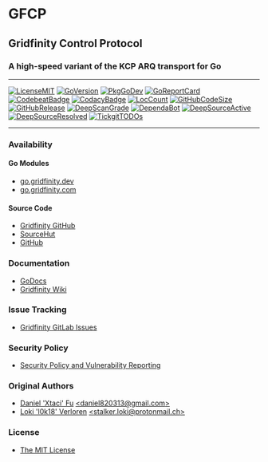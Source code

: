 # GFCP

## Gridfinity Control Protocol

### A high-speed variant of the KCP ARQ transport for Go

---

[![LicenseMIT](https://img.shields.io/badge/License-MIT-blue.svg)](https://github.com/gridfinity/gfcp/blob/master/LICENSE)
[![GoVersion](https://img.shields.io/github/gridfinity/gfcp.svg)](https://github.com/gridfinity/gfcp/blob/master/go.mod)
[![PkgGoDev](https://pkg.go.dev/badge/github.com/gridfinity/gfcp)](https://pkg.go.dev/github.com/gridfinity/gfcp)
[![GoReportCard](https://goreportcard.com/badge/github.com/gridfinity/gfcp)](https://goreportcard.com/report/github.com/gridfinity/gfcp)
[![CodebeatBadge](https://codebeat.co/badges/43195211-7e9f-4454-a0ed-b2186946252b)](https://codebeat.co/projects/github-com-gridfinity-gfcp-master)
[![CodacyBadge](https://api.codacy.com/project/badge/Grade/f777934d666b4a6a9672d89b404c4953)](https://app.codacy.com/gh/gridfinity/gfcp)
[![LocCount](https://img.shields.io/tokei/lines/github/gridfinity/gfcp.svg)](https://github.com/XAMPPRocky/tokei)
[![GitHubCodeSize](https://img.shields.io/github/languages/code-size/gridfinity/gfcp.svg)](https://github.com/gridfinity/gfcp)
[![GitHubRelease](https://img.shields.io/github/gridfinity/gfcp.svg)](https://github.com/gridfinity/gfcp/releases/)
[![DeepScanGrade](https://deepscan.io/api/teams/12186/projects/15317/branches/304602/badge/grade.svg)](https://deepscan.io/dashboard#view=project&tid=12186&pid=15317&bid=304602)
[![DependaBot](https://badgen.net/github/dependabot/gridfinity/gfcp)](https://github.com/dependabot)
[![DeepSourceActive](https://deepsource.io/gh/gridfinity/gfcp.svg/?label=active+issues)](https://deepsource.io/gh/gridfinity/gfcp/?ref=repository-badge)
[![DeepSourceResolved](https://deepsource.io/gh/gridfinity/gfcp.svg/?label=resolved+issues)](https://deepsource.io/gh/gridfinity/gfcp/?ref=repository-badge)
[![TickgitTODOs](https://img.shields.io/endpoint?url=https://api.tickgit.com/badge?repo=github.com/gridfinity/gfcp)](https://www.tickgit.com/browse?repo=github.com/gridfinity/gfcp)

---

### Availability

#### Go Modules

- [go.gridfinity.dev](https://go.gridfinity.dev/gfcp)
- [go.gridfinity.com](https://go.gridfinity.com)

#### Source Code

- [Gridfinity GitHub](https://gitlab.gridfinity.com/go/gfcp)
- [SourceHut](https://sr.ht/~trn/gfcp)
- [GitHub](https://github.com/gridfinity/gfcp)

### Documentation

- [GoDocs](https://go.gridfinity.dev/doc?gfcp)
- [Gridfinity Wiki](https://wiki.gridfinity.com/wiki?name=gfcp)

### Issue Tracking

- [Gridfinity GitLab Issues](https://gitlab.gridfinity.com/go/gfcp/-/issues)

### Security Policy

- [Security Policy and Vulnerability Reporting](https://gitlab.gridfinity.com/go/gfcp/-/blob/master/SECURITY.md)

### Original Authors

- [Daniel 'Xtaci' Fu](https://github.com/xtaci)
  [\<daniel820313@gmail.com\>](mailto:imap@live.com)
- [Loki 'l0k18' Verloren](https://github.com/l0k18)
  [\<stalker.loki@protonmail.ch\>](mailto:stalker.loki@protonmail.ch)

### License

- [The MIT License](https://gitlab.gridfinity.com/go/gfcp/-/blob/master/LICENSE)
